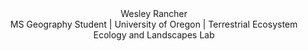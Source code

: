 <div align="center"> Wesley Rancher

<div align="center"> MS Geography Student | University of Oregon | Terrestrial Ecosystem Ecology and Landscapes Lab
